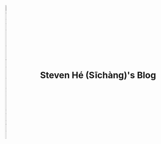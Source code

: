 <!-- toc -->

<div
    style="display: flex; align-items: center;"
>
<img
    alt="Steven Hé (Sīchàng)'s avatar"
    style="width: calc(100% - 30em); height: auto; max-width: 100%;"
    src="/favicon.svg"
/>
<div style="min-width: fit-content; margin-left: 2em;">

# Steven Hé (Sīchàng)'s Blog

</div>
</div>
